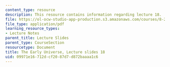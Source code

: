 ```yaml
---
content_type: resource
description: This resource contains information regarding lecture 18.
file: https://ol-ocw-studio-app-production.s3.amazonaws.com/courses/8-286-the-early-universe-fall-2013/09971e16712dcf2087d7d872baaaa1c6_MIT8_286F13_lec18.pdf
file_type: application/pdf
learning_resource_types:
- Lecture Notes
parent_title: Lecture Slides
parent_type: CourseSection
resourcetype: Document
title: The Early Universe, Lecture slides 18
uid: 09971e16-712d-cf20-87d7-d872baaaa1c6
---
```

